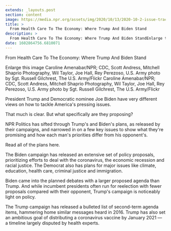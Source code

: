 ```yaml
--- 
extends: _layouts.post 
section: content 
image: https://media.npr.org/assets/img/2020/10/13/2020-10-2-issue-tracker-landing-page-1-_wide-e69c59196ce18566e3765ef11e62fa65c810cc5d.jpg?s=1400 
title: > 
  From Health Care To The Economy: Where Trump And Biden Stand 
description: > 
  From Health Care To The Economy: Where Trump And Biden StandEnlarge this image Caroline Amenabar/NPR; CDC, Scott Andress, Mitchell Shaprio Photography, Wil Taylor, Joe Hall, Rey Perezoso, U.S. Army photo by Sgt.Russell Gilchrest, The U.S. Army/Flickr Caroline Amenabar/NPR; CDC, Scott Andress, Mitchell Shaprio Photography, Wil Taylor, Joe Hall, Rey Perezoso, U.S. Army photo by Sgt.Russell Gilchrest, The U.S. Army/FlickrPresident Trump and Democratic nominee Joe Biden have very different views on how to tackle America's pressing issues.And while incumbent presidents often run for reelection with fewer proposals compared with their opponent, Trump's campaign is noticeably light on policy.The Trump campaign has released a bulleted list of second-term agenda items, hammering home similar messages heard in 2016. 
date: 1602864756.6810071 
--- 
```

From Health Care To The Economy: Where Trump And Biden Stand

Enlarge this image Caroline Amenabar/NPR; CDC, Scott Andress, Mitchell Shaprio Photography, Wil Taylor, Joe Hall, Rey Perezoso, U.S. Army photo by Sgt. Russell Gilchrest, The U.S. Army/Flickr Caroline Amenabar/NPR; CDC, Scott Andress, Mitchell Shaprio Photography, Wil Taylor, Joe Hall, Rey Perezoso, U.S. Army photo by Sgt. Russell Gilchrest, The U.S. Army/Flickr

President Trump and Democratic nominee Joe Biden have very different views on how to tackle America's pressing issues.

That much is clear. But what specifically are they proposing?

NPR Politics has sifted through Trump's and Biden's plans, as released by their campaigns, and narrowed in on a few key issues to show what they're promising and how each man's priorities differ from his opponent's.

Read all of the plans here.

The Biden campaign has released an extensive set of policy proposals, prioritizing efforts to deal with the coronavirus, the economic recession and racial justice. The Democrat also has plans for major issues like climate, education, health care, criminal justice and immigration.

Biden came into the planned debates with a larger proposed agenda than Trump. And while incumbent presidents often run for reelection with fewer proposals compared with their opponent, Trump's campaign is noticeably light on policy.

The Trump campaign has released a bulleted list of second-term agenda items, hammering home similar messages heard in 2016. Trump has also set an ambitious goal of distributing a coronavirus vaccine by January 2021 — a timeline largely disputed by health experts.